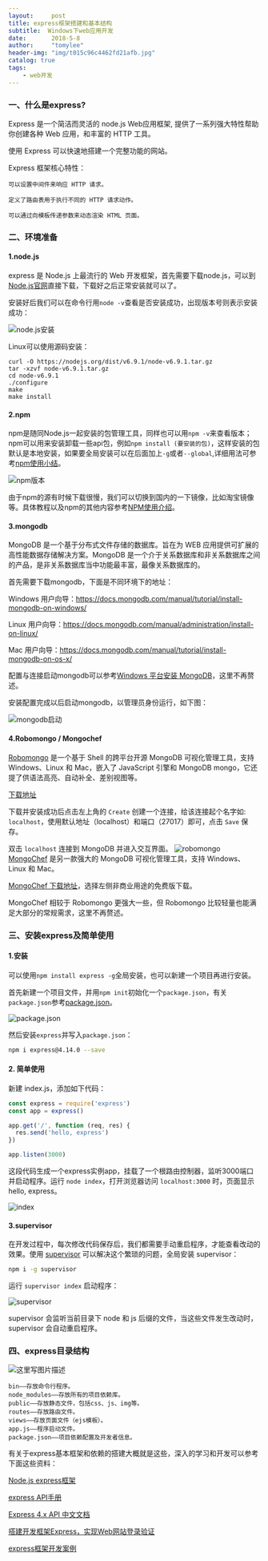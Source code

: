 ```yaml
---
layout:     post
title: express框架搭建和基本结构
subtitle:  Windows下web应用开发
date:       2018-5-8
author:     "tomylee"
header-img: "img/t015c96c4462fd21afb.jpg"
catalog: true
tags:
    - web开发
---
```


### 一、什么是express?
Express 是一个简洁而灵活的 node.js Web应用框架, 提供了一系列强大特性帮助你创建各种 Web 应用，和丰富的 HTTP 工具。

使用 Express 可以快速地搭建一个完整功能的网站。

Express 框架核心特性：

```
可以设置中间件来响应 HTTP 请求。

定义了路由表用于执行不同的 HTTP 请求动作。

可以通过向模板传递参数来动态渲染 HTML 页面。
```

### 二、环境准备

#### 1.node.js

express 是 Node.js 上最流行的 Web 开发框架，首先需要下载node.js，可以到[Node.js官网](https://nodejs.org/en/)直接下载，下载好之后正常安装就可以了。

安装好后我们可以在命令行用`node -v`查看是否安装成功，出现版本号则表示安装成功：

![node.js安装](/img/express/express1.png)

Linux可以使用源码安装：

```
curl -O https://nodejs.org/dist/v6.9.1/node-v6.9.1.tar.gz
tar -xzvf node-v6.9.1.tar.gz
cd node-v6.9.1
./configure
make
make install
```

#### 2.npm

npm是随同Node.js一起安装的包管理工具，同样也可以用`npm -v`来查看版本；
npm可以用来安装卸载一些api包，例如`npm install (要安装的包)`，这样安装的包默认是本地安装，如果要全局安装可以在后面加上`-g`或者`--global`,详细用法可参考[npm使用小结](http://www.cnblogs.com/jingmoxukong/p/6228358.html)。


![npm版本](/img/express/express2.png)

由于npm的源有时候下载很慢，我们可以切换到国内的一下镜像，比如淘宝镜像等。具体教程以及npm的其他内容参考[NPM使用介绍](http://www.runoob.com/nodejs/nodejs-npm.html)。

#### 3.mongodb 
MongoDB 是一个基于分布式文件存储的数据库。旨在为 WEB 应用提供可扩展的高性能数据存储解决方案。MongoDB 是一个介于关系数据库和非关系数据库之间的产品，是非关系数据库当中功能最丰富，最像关系数据库的。

首先需要下载mongodb，下面是不同环境下的地址：

Windows 用户向导：https://docs.mongodb.com/manual/tutorial/install-mongodb-on-windows/

Linux 用户向导：https://docs.mongodb.com/manual/administration/install-on-linux/

Mac 用户向导：https://docs.mongodb.com/manual/tutorial/install-mongodb-on-os-x/

配置与连接启动mongodb可以参考[Windows 平台安装 MongoDB](http://www.runoob.com/mongodb/mongodb-window-install.html)，这里不再赘述。

安装配置完成以后启动mongodb，以管理员身份运行，如下图：

![mongodb启动](/img/express/express3.png)

#### 4.Robomongo / Mongochef

[Robomongo](https://robomongo.org/) 是一个基于 Shell 的跨平台开源 MongoDB 可视化管理工具，支持 Windows、Linux 和 Mac，嵌入了 JavaScript 引擎和 MongoDB mongo，它还提了供语法高亮、自动补全、差别视图等。

[下载地址](https://robomongo.org/download)

下载并安装成功后点击左上角的 `Create` 创建一个连接，给该连接起个名字如: `localhost`，使用默认地址（localhost）和端口（27017）即可，点击 `Save` 保存。

双击 `localhost` 连接到 MongoDB 并进入交互界面。
![robomongo](/img/express/express4.png)
[MongoChef](http://3t.io/mongochef/) 是另一款强大的 MongoDB 可视化管理工具，支持 Windows、Linux 和 Mac。

[MongoChef 下载地址](http://3t.io/mongochef/#mongochef-download-compare)，选择左侧非商业用途的免费版下载。

MongoChef 相较于 Robomongo 更强大一些，但 Robomongo 比较轻量也能满足大部分的常规需求，这里不再赘述。

### 三、安装express及简单使用

#### 1.安装

可以使用`npm install express -g`全局安装，也可以新建一个项目再进行安装。

首先新建一个项目文件，并用`npm init`初始化一个`package.json`，有关`package.json`参考[package.json](https://github.com/nswbmw/N-blog/blob/master/book/2.5%20package.json.md)。

![package.json](/img/express/express5.png)

然后安装`express`并写入`package.json`：

```sh
npm i express@4.14.0 --save 
```

#### 2. 简单使用

新建 index.js，添加如下代码：

```js
const express = require('express')
const app = express()

app.get('/', function (req, res) {
  res.send('hello, express')
})

app.listen(3000)
```

这段代码生成一个express实例app，挂载了一个根路由控制器，监听3000端口并启动程序。运行 `node index`，打开浏览器访问 `localhost:3000` 时，页面显示hello, express。

![index](/img/express/express6.png)

#### 3.supervisor

在开发过程中，每次修改代码保存后，我们都需要手动重启程序，才能查看改动的效果。使用 [supervisor](https://www.npmjs.com/package/supervisor) 可以解决这个繁琐的问题，全局安装 supervisor：

```sh
npm i -g supervisor
```

运行 `supervisor index` 启动程序：

![supervisor](/img/express/express7.png)

supervisor 会监听当前目录下 node 和 js 后缀的文件，当这些文件发生改动时，supervisor 会自动重启程序。

### 四、express目录结构

![这里写图片描述](/img/express/express8.png)

```
bin——存放命令行程序。
node_modules——存放所有的项目依赖库。
public——存放静态文件，包括css、js、img等。
routes——存放路由文件。
views——存放页面文件（ejs模板）。
app.js——程序启动文件。
package.json——项目依赖配置及开发者信息。
```

有关于express基本框架和依赖的搭建大概就是这些，深入的学习和开发可以参考下面这些资料：

[Node.js express框架](http://www.runoob.com/nodejs/nodejs-express-framework.html)

[express API手册](http://www.expressjs.com.cn/4x/api.html)

[Express 4.x API 中文文档](https://www.runoob.com/w3cnote/express-4-x-api.html)

[搭建开发框架Express，实现Web网站登录验证](https://blog.csdn.net/keliyxyz/article/details/51956814)

[express框架开发案例](http://www.cnblogs.com/ssqqhh/p/6289690.html)


